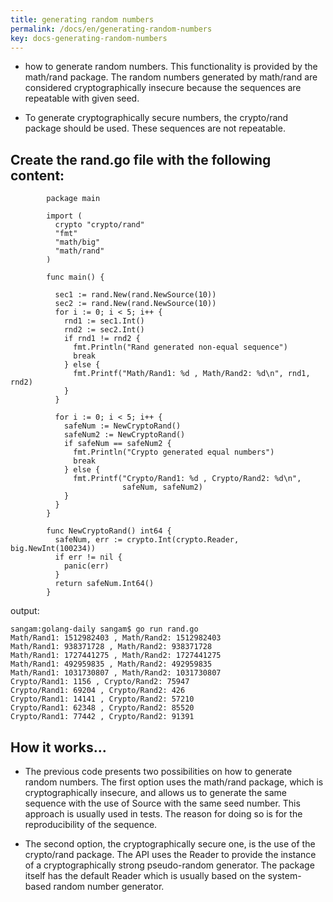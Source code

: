 ```yaml
---
title: generating random numbers
permalink: /docs/en/generating-random-numbers
key: docs-generating-random-numbers
---
```


- how to generate random numbers. This functionality is provided by the math/rand package. The random numbers generated by math/rand are considered cryptographically insecure because the sequences are repeatable with given seed.

- To generate cryptographically secure numbers, the crypto/rand package should be used. These sequences are not repeatable.

## Create the rand.go file with the following content:
```
        package main

        import (
          crypto "crypto/rand"
          "fmt"
          "math/big"
          "math/rand"
        )

        func main() {

          sec1 := rand.New(rand.NewSource(10))
          sec2 := rand.New(rand.NewSource(10))
          for i := 0; i < 5; i++ {
            rnd1 := sec1.Int()
            rnd2 := sec2.Int()
            if rnd1 != rnd2 {
              fmt.Println("Rand generated non-equal sequence")
              break
            } else {
              fmt.Printf("Math/Rand1: %d , Math/Rand2: %d\n", rnd1, rnd2)
            }
          }

          for i := 0; i < 5; i++ {
            safeNum := NewCryptoRand()
            safeNum2 := NewCryptoRand()
            if safeNum == safeNum2 {
              fmt.Println("Crypto generated equal numbers")
              break
            } else {
              fmt.Printf("Crypto/Rand1: %d , Crypto/Rand2: %d\n",
                         safeNum, safeNum2)
            }
          }
        }

        func NewCryptoRand() int64 {
          safeNum, err := crypto.Int(crypto.Reader, big.NewInt(100234))
          if err != nil {
            panic(err)
          }
          return safeNum.Int64()
        }

```
output:
```
sangam:golang-daily sangam$ go run rand.go 
Math/Rand1: 1512982403 , Math/Rand2: 1512982403
Math/Rand1: 938371728 , Math/Rand2: 938371728
Math/Rand1: 1727441275 , Math/Rand2: 1727441275
Math/Rand1: 492959835 , Math/Rand2: 492959835
Math/Rand1: 1031730807 , Math/Rand2: 1031730807
Crypto/Rand1: 1156 , Crypto/Rand2: 75947
Crypto/Rand1: 69204 , Crypto/Rand2: 426
Crypto/Rand1: 14141 , Crypto/Rand2: 57210
Crypto/Rand1: 62348 , Crypto/Rand2: 85520
Crypto/Rand1: 77442 , Crypto/Rand2: 91391

```

## How it works...

- The previous code presents two possibilities on how to generate random numbers. The first option uses the math/rand package, which is cryptographically insecure, and allows us to generate the same sequence with the use of Source with the same seed number. This approach is usually used in tests. The reason for doing so is for the reproducibility of the sequence.

- The second option, the cryptographically secure one, is the use of the crypto/rand package. The API uses the Reader to provide the instance of a cryptographically strong pseudo-random generator. The package itself has the default Reader which is usually based on the system-based random number generator.
